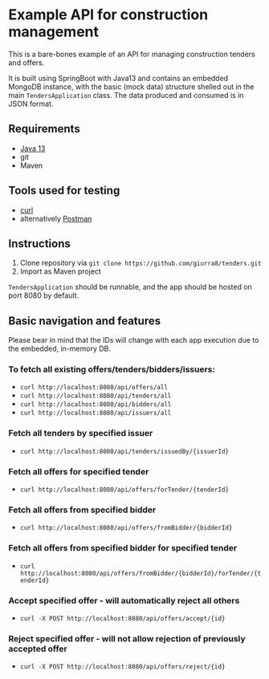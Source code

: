 # Example API for construction management
This is a bare-bones example of an API for managing construction tenders and offers.

It is built using SpringBoot with Java13 and contains an embedded MongoDB instance, with the basic (mock data) structure
 shelled out in the main
`TendersApplication` class. The data produced and consumed is in JSON format.

## Requirements
- [Java 13](https://www.oracle.com/technetwork/java/javase/downloads/jdk13-downloads-5672538.html)
- git
- Maven
## Tools used for testing
- [curl](https://curl.haxx.se/download.html)
- alternatively [Postman](https://www.postman.com/downloads/)

## Instructions

1. Clone repository via `git clone https://github.com/giurra8/tenders.git`
2. Import as Maven project

`TendersApplication` should be runnable, and the app should be hosted on port 8080 by default.

## Basic navigation and features

Please bear in mind that the IDs will change with each app execution due to the embedded, in-memory DB.

### To fetch all existing offers/tenders/bidders/issuers:
- `curl http://localhost:8080/api/offers/all`
- `curl http://localhost:8080/api/tenders/all`
- `curl http://localhost:8080/api/bidders/all`
- `curl http://localhost:8080/api/issuers/all`

### Fetch all tenders by specified issuer
- `curl http://localhost:8080/api/tenders/issuedBy/{issuerId}`
### Fetch all offers for specified tender
- `curl http://localhost:8080/api/offers/forTender/{tenderId}`
### Fetch all offers from specified bidder
- `curl http://localhost:8080/api/offers/fromBidder/{bidderId}`
### Fetch all offers from specified bidder for specified tender
- `curl http://localhost:8080/api/offers/fromBidder/{bidderId}/forTender/{tenderId}`
### Accept specified offer - will automatically reject all others
- `curl -X POST http://localhost:8080/api/offers/accept/{id}`
### Reject specified offer - will not allow rejection of previously accepted offer
- `curl -X POST http://localhost:8080/api/offers/reject/{id}`